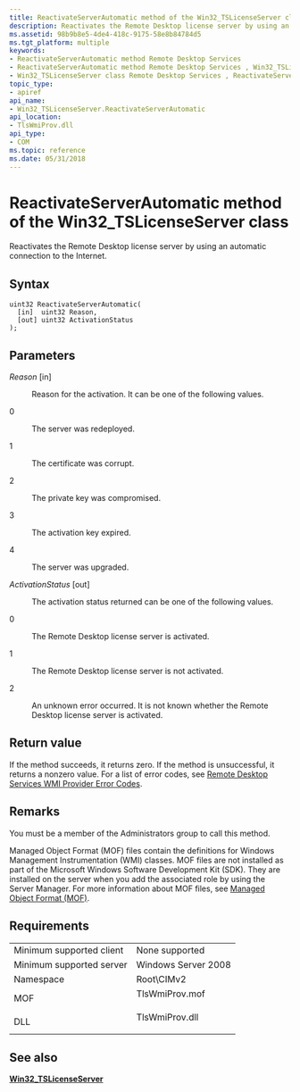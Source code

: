 ```yaml
---
title: ReactivateServerAutomatic method of the Win32_TSLicenseServer class
description: Reactivates the Remote Desktop license server by using an automatic connection to the Internet.
ms.assetid: 98b9b8e5-4de4-418c-9175-58e8b84784d5
ms.tgt_platform: multiple
keywords:
- ReactivateServerAutomatic method Remote Desktop Services
- ReactivateServerAutomatic method Remote Desktop Services , Win32_TSLicenseServer class
- Win32_TSLicenseServer class Remote Desktop Services , ReactivateServerAutomatic method
topic_type:
- apiref
api_name:
- Win32_TSLicenseServer.ReactivateServerAutomatic
api_location:
- TlsWmiProv.dll
api_type:
- COM
ms.topic: reference
ms.date: 05/31/2018
---
```


# ReactivateServerAutomatic method of the Win32\_TSLicenseServer class

Reactivates the Remote Desktop license server by using an automatic connection to the Internet.

## Syntax


```mof
uint32 ReactivateServerAutomatic(
  [in]  uint32 Reason,
  [out] uint32 ActivationStatus
);
```



## Parameters

<dl> <dt>

*Reason* \[in\]
</dt> <dd>

Reason for the activation. It can be one of the following values.

<dt>

0
</dt> <dd>

The server was redeployed.

</dd> <dt>

1
</dt> <dd>

The certificate was corrupt.

</dd> <dt>

2
</dt> <dd>

The private key was compromised.

</dd> <dt>

3
</dt> <dd>

The activation key expired.

</dd> <dt>

4
</dt> <dd>

The server was upgraded.

</dd> </dl> </dd> <dt>

*ActivationStatus* \[out\]
</dt> <dd>

The activation status returned can be one of the following values.

<dt>

0
</dt> <dd>

The Remote Desktop license server is activated.

</dd> <dt>

1
</dt> <dd>

The Remote Desktop license server is not activated.

</dd> <dt>

2
</dt> <dd>

An unknown error occurred. It is not known whether the Remote Desktop license server is activated.

</dd> </dl> </dd> </dl>

## Return value

If the method succeeds, it returns zero. If the method is unsuccessful, it returns a nonzero value. For a list of error codes, see [Remote Desktop Services WMI Provider Error Codes](terminal-services-wmi-provider-error-codes.md).

## Remarks

You must be a member of the Administrators group to call this method.

Managed Object Format (MOF) files contain the definitions for Windows Management Instrumentation (WMI) classes. MOF files are not installed as part of the Microsoft Windows Software Development Kit (SDK). They are installed on the server when you add the associated role by using the Server Manager. For more information about MOF files, see [Managed Object Format (MOF)](/windows/desktop/WmiSdk/managed-object-format--mof-).

## Requirements



|                                     |                                                                                           |
|-------------------------------------|-------------------------------------------------------------------------------------------|
| Minimum supported client<br/> | None supported<br/>                                                                 |
| Minimum supported server<br/> | Windows Server 2008<br/>                                                            |
| Namespace<br/>                | Root\\CIMv2<br/>                                                                    |
| MOF<br/>                      | <dl> <dt>TlsWmiProv.mof</dt> </dl> |
| DLL<br/>                      | <dl> <dt>TlsWmiProv.dll</dt> </dl> |



## See also

<dl> <dt>

[**Win32\_TSLicenseServer**](win32-tslicenseserver.md)
</dt> </dl>

 

